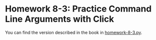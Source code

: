 # Homework 8-3: Practice Command Line Arguments with Click

You can find the version described in the book in [homework-8-3.py](./homework-8-3.py).
